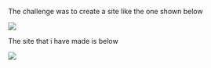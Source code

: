 The challenge was to create a site like the one shown below

![](https://github.com/anschy/FrontEnd-Challenges/blob/main/challenge4/img/challenge.png)

The site that i have made is below

![](https://github.com/anschy/FrontEnd-Challenges/blob/main/challenge4/img/solution.png)
